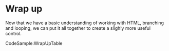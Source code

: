 # Wrap up

Now that we have a basic understanding of working with HTML, branching and looping, we can put it all together to create a slighly more useful control.

CodeSample:WrapUpTable